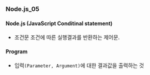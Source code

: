 ### Node.js_05

#### Node.js (JavaScript Conditinal statement)
- 조건문 조건에 따른 실행결과를 반환하는 제어문.

#### Program
- 입력`(Parameter, Argument)`에 대한 결과값을 출력하는 것